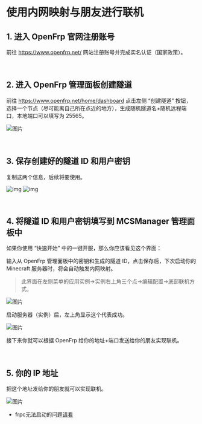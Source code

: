 # 使用内网映射与朋友进行联机

## 1. 进入 OpenFrp 官网注册账号

前往 https://www.openfrp.net/ 网站注册账号并完成实名认证（国家政策）。

<br />

## 2. 进入 OpenFrp 管理面板创建隧道

前往 https://www.openfrp.net/home/dashboard 点击左侧 “创建隧道” 按钮，选择一个节点（尽可能离自己所在点近的地方），生成随机隧道名+随机远程端口，本地端口可以填写为 25565。

![图片](images/create_openfrp.png)

<br />

## 3. 保存创建好的隧道 ID 和用户密钥

复制这两个信息，后续将要使用。

![img](images/cpoy_t_id.png)
![img](images/cpoy_u_id.png)

<br />

## 4. 将隧道 ID 和用户密钥填写到 MCSManager 管理面板中

如果你使用 “快速开始” 中的一键开服，那么你应该看见这个界面：

输入从 OpenFrp 管理面板中的密钥和生成的隧道 ID，点击保存后，下次启动你的 Minecraft 服务器时，将会自动触发内网映射。

> 此界面在左侧菜单的应用实例->实例右上角三个点->编辑配置->底部联机方式。

![图片](images/openfrp.png)

启动服务器（实例）后，左上角显示这个代表成功。

![图片](images/open_ok.png)

接下来你就可以根据 OpenFrp 给你的地址+端口发送给你的朋友实现联机。

<br />

## 5. 你的 IP 地址

把这个地址发给你的朋友就可以实现联机。

![图片](images/result_frp_ip.png)


- frpc无法启动的问题[请看](/zh-cn/tutorial/common_qa.md)